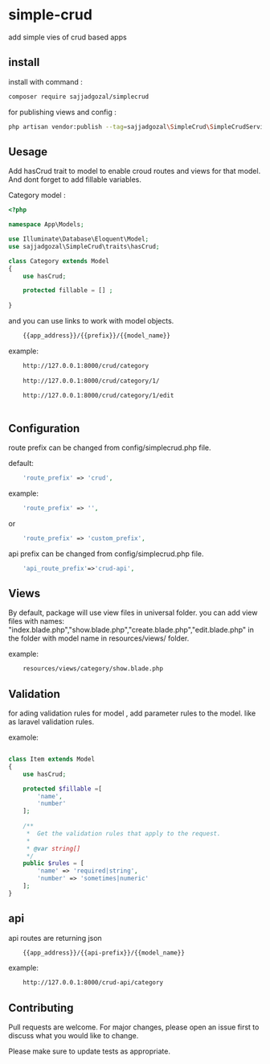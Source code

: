 # simple-crud
add simple vies of crud based apps 

## install

install with command :

```bash
composer require sajjadgozal/simplecrud
```

for publishing views and config :


```bash
php artisan vendor:publish --tag=sajjadgozal\SimpleCrud\SimpleCrudServiceProvider
```

## Uesage

Add hasCrud trait to model to enable croud routes and views for that model. 
And dont forget to add fillable variables.

Category model : 

```php
<?php

namespace App\Models;

use Illuminate\Database\Eloquent\Model;
use sajjadgozal\SimpleCrud\traits\hasCrud;

class Category extends Model
{
    use hasCrud;

    protected fillable = [] ;
    
}

```

and you can use links to work with model objects.

```bash
    {{app_address}}/{{prefix}}/{{model_name}} 
```

example:
```bash
    http://127.0.0.1:8000/crud/category
    
    http://127.0.0.1:8000/crud/category/1/
    
    http://127.0.0.1:8000/crud/category/1/edit
    
```

## Configuration

route prefix can be changed from config/simplecrud.php file. 

default: 
```php
    'route_prefix' => 'crud',
```
example: 
```php
    'route_prefix' => '',
```
or
```php
    'route_prefix' => 'custom_prefix',
```

api prefix can be changed from config/simplecrud.php file.
```php
    'api_route_prefix'=>'crud-api',
```

## Views 
By default, package will use view files in universal folder.
you can add view files with names:
"index.blade.php","show.blade.php","create.blade.php","edit.blade.php" 
in the folder with model name in resources/views/ folder.

example:
```bash
    resources/views/category/show.blade.php
```

## Validation 

for  ading validation rules for model , add parameter rules to the model.
like as laravel validation rules.

examole: 
```php

class Item extends Model
{
    use hasCrud;

    protected $fillable =[
        'name',
        'number'
    ];
    
    /**
     *  Get the validation rules that apply to the request.
     *
     * @var string[]
     */
    public $rules = [
        'name' => 'required|string',
        'number' => 'sometimes|numeric'
    ];
}
```

## api 
api routes are returning json  

```bash
    {{app_address}}/{{api-prefix}}/{{model_name}} 
```

example:
```bash
    http://127.0.0.1:8000/crud-api/category
```

## Contributing
Pull requests are welcome. For major changes, please open an issue first to discuss what you would like to change.

Please make sure to update tests as appropriate.

